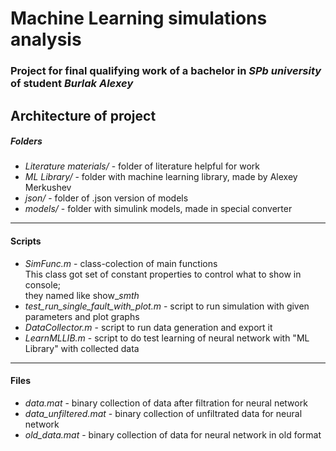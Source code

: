 # Machine Learning simulations analysis
### Project for final qualifying work of a bachelor in *SPb university* of student *Burlak Alexey*
## Architecture of project
##### Folders
- *Literature materials/* - folder of literature helpful for work
- *ML Library/* - folder with machine learning library, made by Alexey Merkushev
- *json/* - folder of .json version of models
- *models/* - folder with simulink models, made in special converter
***
#### Scripts
- *SimFunc.m* - class-colection of main functions 
    <br/>This class got set of constant properties to control what to show in console; 
    <br/>they named like show_*smth*
- *test_run_single_fault_with_plot.m* - script to run simulation with given parameters and plot graphs
- *DataCollector.m* - script to run data generation and export it
- *LearnMLLIB.m* - script to do test learning of neural network with "ML Library" with collected data
***
#### Files
- *data.mat* - binary collection of data after filtration for neural network
- *data_unfiltered.mat* - binary collection of unfiltrated data for neural network
- *old_data.mat* - binary collection of data for neural network in old format

